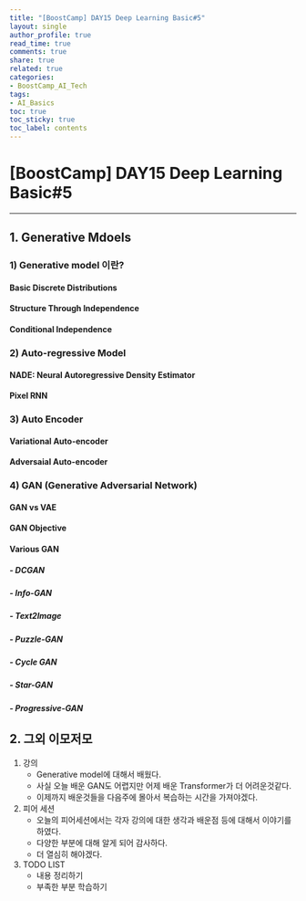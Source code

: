 ```yaml
---
title: "[BoostCamp] DAY15 Deep Learning Basic#5"
layout: single
author_profile: true
read_time: true
comments: true
share: true
related: true
categories:
- BoostCamp_AI_Tech
tags:
- AI_Basics
toc: true
toc_sticky: true
toc_label: contents
---
```


# [BoostCamp] DAY15 Deep Learning Basic#5
---   

## 1. Generative Mdoels    
### 1) Generative model 이란?    
#### Basic Discrete Distributions   
#### Structure Through Independence    
#### Conditional Independence   

### 2) Auto-regressive Model   
#### NADE: Neural Autoregressive Density Estimator   
#### Pixel RNN   

### 3) Auto Encoder    
#### Variational Auto-encoder   
#### Adversaial Auto-encoder   

### 4) GAN (Generative Adversarial Network)     
#### GAN vs VAE    
#### GAN Objective   
#### Various GAN    
##### - DCGAN   
##### - Info-GAN     
##### - Text2Image   
##### - Puzzle-GAN    
##### - Cycle GAN     
##### - Star-GAN    
##### - Progressive-GAN    

## 2. 그외 이모저모   
1. 강의  
	* Generative model에 대해서 배웠다.   
	* 사실 오늘 배운 GAN도 어렵지만 어제 배운 Transformer가 더 어려운것같다.   
	* 이제까지 배운것들을 다음주에 몰아서 복습하는 시간을 가져야겠다.   
2. 피어 세션  
	* 오늘의 피어세션에서는 각자 강의에 대한 생각과 배운점 등에 대해서 이야기를 하였다.
	* 다양한 부분에 대해 알게 되어 감사하다.
	* 더 열심히 해야겠다.
3. TODO LIST   
	* 내용 정리하기   
	* 부족한 부분 학습하기
